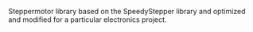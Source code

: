 Steppermotor library based on the SpeedyStepper library and optimized and modified for a particular electronics project.